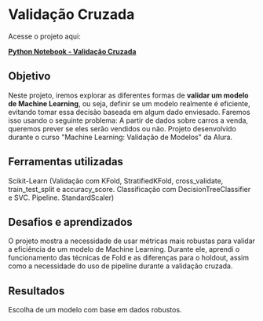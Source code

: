 # Validação Cruzada

Acesse o projeto aqui:

[**Python Notebook - Validação Cruzada**](https://github.com/caalvaro/machine-learning/blob/main/Classification%20-%20Cross%20Validation/cross_validation.ipynb)

## Objetivo

Neste projeto, iremos explorar as diferentes formas de **validar um modelo de Machine Learning**, ou seja, definir se um modelo realmente é eficiente, evitando tomar essa decisão baseada em algum dado enviesado. Faremos isso usando o seguinte problema: A partir de dados sobre carros a venda, queremos prever se eles serão vendidos ou não. Projeto desenvolvido durante o curso "Machine Learning: Validação de Modelos" da Alura.

## Ferramentas utilizadas

Scikit-Learn (Validação com KFold, StratifiedKFold, cross_validate, train_test_split e accuracy_score. Classificação com DecisionTreeClassifier e SVC. Pipeline. StandardScaler)

## Desafios e aprendizados

O projeto mostra a necessidade de usar métricas mais robustas para validar a eficiência de um modelo de Machine Learning. Durante ele, aprendi o funcionamento das técnicas de Fold e as diferenças para o holdout, assim como a necessidade do uso de pipeline durante a validação cruzada.

## Resultados

Escolha de um modelo com base em dados robustos.
